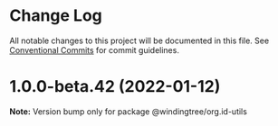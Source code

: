 # Change Log

All notable changes to this project will be documented in this file.
See [Conventional Commits](https://conventionalcommits.org) for commit guidelines.

# 1.0.0-beta.42 (2022-01-12)

**Note:** Version bump only for package @windingtree/org.id-utils

